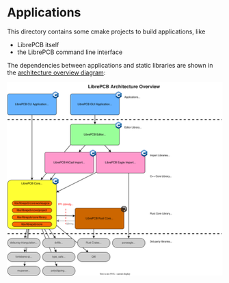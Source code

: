# Applications

This directory contains some cmake projects to build applications, like

- LibrePCB itself
- the LibrePCB command line interface

The dependencies between applications and static libraries are shown in the
[architecture overview diagram](../dev/diagrams/svg/architecture_overview.drawio.svg):

![Architecture Overview Diagram](../dev/doxygen/images/architecture_overview.svg)
